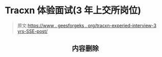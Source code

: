 # Tracxn 体验面试(3 年上交所岗位)

> 原文:[https://www . geesforgeks . org/tracxn-experied-interview-3 yrs-SSE-post/](https://www.geeksforgeeks.org/tracxn-experienced-interview-3yrs-sse-post/)

<center>

## 内容删除

</center>